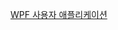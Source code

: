 [WPF 사용자 애플리케이션](https://github.com/jun1313/JunProject/blob/Test/WPF%20%EC%82%AC%EC%9A%A9%EC%9E%90%20%EC%95%A0%ED%94%8C%EB%A6%AC%EC%BC%80%EC%9D%B4%EC%85%98.pdf)
